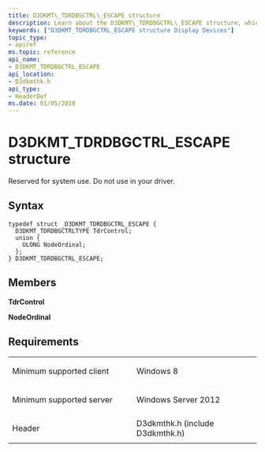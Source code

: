 ```yaml
---
title: D3DKMT\_TDRDBGCTRL\_ESCAPE structure
description: Learn about the D3DKMT\_TDRDBGCTRL\_ESCAPE structure, which is reserved for system use. Do not use in your driver.
keywords: ["D3DKMT_TDRDBGCTRL_ESCAPE structure Display Devices"]
topic_type:
- apiref
ms.topic: reference
api_name:
- D3DKMT_TDRDBGCTRL_ESCAPE
api_location:
- D3dkmthk.h
api_type:
- HeaderDef
ms.date: 01/05/2018
---
```


# D3DKMT\_TDRDBGCTRL\_ESCAPE structure


Reserved for system use. Do not use in your driver.

## Syntax

```ManagedCPlusPlus
typedef struct _D3DKMT_TDRDBGCTRL_ESCAPE {
  D3DKMT_TDRDBGCTRLTYPE TdrControl;
  union {
    ULONG NodeOrdinal;
  };
} D3DKMT_TDRDBGCTRL_ESCAPE;
```

## Members

**TdrControl**

**NodeOrdinal**

## Requirements

<table>
<colgroup>
<col width="50%" />
<col width="50%" />
</colgroup>
<tbody>
<tr class="odd">
<td align="left"><p>Minimum supported client</p></td>
<td align="left"><p>Windows 8</p></td>
</tr>
<tr class="even">
<td align="left"><p>Minimum supported server</p></td>
<td align="left"><p>Windows Server 2012</p></td>
</tr>
<tr class="odd">
<td align="left"><p>Header</p></td>
<td align="left">D3dkmthk.h (include D3dkmthk.h)</td>
</tr>
</tbody>
</table>

 

 





